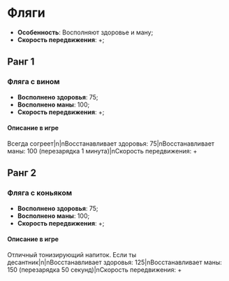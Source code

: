 # Фляги

* **Особенность**: Восполняют здоровье и ману;
* **Скорость передвижения**: +;

## Ранг 1

### Фляга с вином

* **Восполнено здоровья**: 75;
* **Восполнено маны**: 100;
* **Скорость передвижения**: +;

#### Описание в игре
Всегда согреет|n|nВосстанавливает здоровья: 75|nВосстанавливает маны: 100 (перезарядка 1 минута)|nСкорость передвижения: +

## Ранг 2

### Фляга с коньяком

* **Восполнено здоровья**: 75;
* **Восполнено маны**: 100;
* **Скорость передвижения**: +;

#### Описание в игре
Отличный тонизирующий напиток. Если ты десантник|n|nВосстанавливает здоровья: 125|nВосстанавливает маны: 150 (перезарядка 50 секунд)|nСкорость передвижения: +